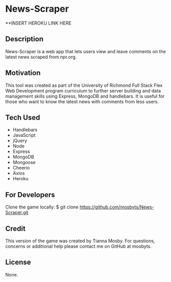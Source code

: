 # News-Scraper

**INSERT HEROKU LINK HERE

## Description

News-Scraper is a web app that lets users view and leave comments on the latest news scraped from npr.org.

## Motivation
This tool was created as part of the University of Richmond Full Stack Flex Web Development program curriculum to further server building and data management skills using Express, MongoDB and handlebars. It is useful for those who want to know the latest news with comments from less users.

## Tech Used
- Handlebars
- JavaScript
- jQuery
- Node
- Express
- MongoDB
- Mongoose
- Cheerio
- Axios
- Heroku

## For Developers
Clone the game locally:
    $ git clone https://github.com/mosbyts/News-Scraper.git

## Credit
This version of the game was created by Tianna Mosby. For questions, concerns or additional help please contact me on GitHub at mosbyts.

## License
None.